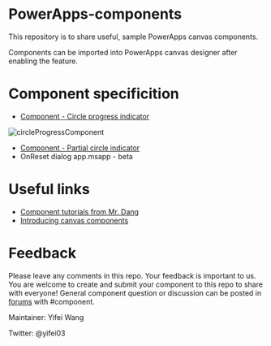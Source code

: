 # PowerApps-components
This repository is to share useful, sample PowerApps canvas components.

Components can be imported into PowerApps canvas designer after enabling the feature.  

# Component specificition
  - [Component - Circle progress indicator](https://powerapps.microsoft.com/en-us/blog/import-components-from-cloud-apps/)
 
  ![circleProgressComponent](https://user-images.githubusercontent.com/23063489/60042633-0624ef00-9673-11e9-8419-14e61c1c73fd.gif)
  - [Component - Partial circle indicator](https://powerapps.microsoft.com/en-us/blog/import-components-from-cloud-apps/)
  - OnReset dialog app.msapp - beta 

# Useful links
  - [Component tutorials from Mr. Dang](https://www.youtube.com/watch?v=CmPEyh3CP6A&list=PLV8OHCUzIb7XkDSXedJrVzj6igwpHFH85)
  - [Introducing canvas components](https://powerapps.microsoft.com/en-us/blog/components-available-in-preview/)

# Feedback
Please leave any comments in this repo. Your feedback is important to us.
You are welcome to create and submit your component to this repo to share with everyone!
General component question or discussion can be posted in [forums](https://powerusers.microsoft.com/t5/tag/Components/tg-p/category-id/PowerApps1) with #component.

Maintainer: Yifei Wang

Twitter: @yifei03
